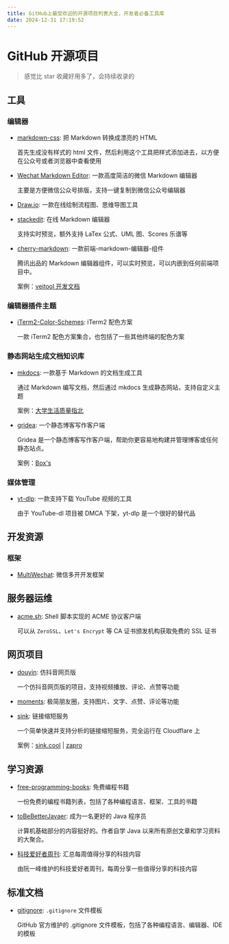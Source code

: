 ```yaml
---
title: GitHub上最受欢迎的开源项目列表大全，开发者必备工具库
date: 2024-12-31 17:19:52
---
```


# GitHub 开源项目

> 感觉比 star 收藏好用多了，会持续收录的

## 工具

### 编辑器

- [markdown-css](https://github.com/wecatch/markdown-css): 把 Markdown 转换成漂亮的 HTML

  首先生成没有样式的 html 文件，然后利用这个工具把样式添加进去，以方便在公众号或者浏览器中查看使用

- [Wechat Markdown Editor](https://github.com/doocs/md): 一款高度简洁的微信 Markdown 编辑器

  主要是方便微信公众号排版，支持一键复制到微信公众号编辑器

- [Draw.io](https://github.com/jgraph/drawio-desktop): 一款在线绘制流程图、思维导图工具

- [stackedit](https://github.com/benweet/stackedit): 在线 Markdown 编辑器

  支持实时预览，额外支持 LaTex 公式、UML 图、Scores 乐谱等

- [cherry-markdown](https://github.com/Tencent/cherry-markdown): 一款前端-markdown-编辑器-组件

  腾讯出品的 Markdown 编辑器组件，可以实时预览，可以内嵌到任何前端项目中。

  案例：[veitool 开发文档](https://www.veitool.com/doc/veitool/1)

### 编辑器插件主题

- [iTerm2-Color-Schemes](https://github.com/mbadolato/iTerm2-Color-Schemes): iTerm2 配色方案

  一款 iTerm2 配色方案集合，也包括了一些其他终端的配色方案

### 静态网站生成文档知识库

- [mkdocs](https://github.com/mkdocs/mkdocs): 一款基于 Markdown 的文档生成工具

  通过 Markdown 编写文档，然后通过 mkdocs 生成静态网站，支持自定义主题

  案例：[大学生活质量指北](https://colleges.chat/)

- [gridea](https://github.com/getgridea/gridea): 一个静态博客写作客户端

  Gridea 是一个静态博客写作客户端，帮助你更容易地构建并管理博客或任何静态站点。

  案例：[Box's](https://boxofficial2002.github.io/)

### 媒体管理

- [yt-dlp](https://github.com/yt-dlp/yt-dlp): 一款支持下载 YouTube 视频的工具

  由于 YouTube-dl 项目被 DMCA 下架，yt-dlp 是一个很好的替代品

## 开发资源

### 框架

- [MultiWechat](https://github.com/coderiderlin/MultiWechat): 微信多开开发框架

## 服务器运维

- [acme.sh](https://github.com/acmesh-official/acme.sh): Shell 脚本实现的 ACME 协议客户端

  可以从 `ZeroSSL`、`Let's Encrypt` 等 CA 证书颁发机构获取免费的 SSL 证书

## 网页项目

- [douyin](https://github.com/zyronon/douyin): 仿抖音网页版

  一个仿抖音网页版的项目，支持视频播放、评论、点赞等功能

- [moments](https://github.com/kingwrcy/moments): 极简朋友圈，支持图片、文字、点赞、评论等功能

- [sink](https://github.com/ccbikai/sink): 链接缩短服务

  一个简单快速并支持分析的链接缩短服务，完全运行在 Cloudflare 上

  案例：[sink.cool](https://sink.cool/) | [zapro](https://zps.im/)

## 学习资源

- [free-programming-books](https://github.com/EbookFoundation/free-programming-books): 免费编程书籍

  一份免费的编程书籍列表，包括了各种编程语言、框架、工具的书籍

- [toBeBetterJavaer](https://github.com/itwanger/toBeBetterJavaer): 成为一名更好的 Java 程序员

  计算机基础部分的内容挺好的。作者自学 Java 以来所有原创文章和学习资料的大聚合。

- [科技爱好者周刊](https://github.com/ruanyf/weekly): 汇总每周值得分享的科技内容

  由阮一峰维护的科技爱好者周刊，每周分享一些值得分享的科技内容

## 标准文档

- [gitignore](https://github.com/github/gitignore): `.gitignore` 文件模板

  GitHub 官方维护的 .gitignore 文件模板，包括了各种编程语言、编辑器、IDE 的模板
